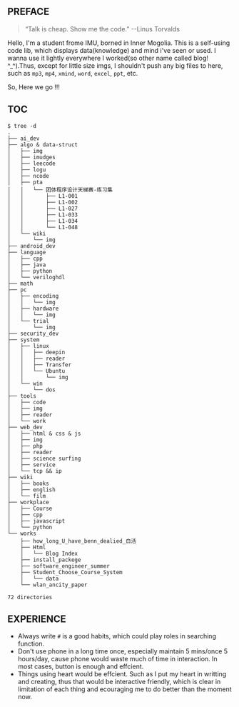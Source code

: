 ## PREFACE
> “Talk is cheap. Show me the code.”   --Linus Torvalds

Hello, I'm a student frome IMU, borned in Inner Mogolia. This is a self-using code lib, which displays data(knowledge) and mind i've seen or used. I wanna use it lightly everywhere I worked(so other name called blog! \^_\^).Thus, except for little size imgs,  I   shouldn't push any big files to here, such as `mp3`, `mp4`, `xmind`, `word`, `excel`, `ppt`, etc.

So, Here we go !!!

## TOC

```
$ tree -d
.
├── ai_dev
├── algo & data-struct
│   ├── img
│   ├── imudges
│   ├── leecode
│   ├── logu
│   ├── ncode
│   ├── pta
│   │   └── 团体程序设计天梯赛-练习集
│   │       ├── L1-001
│   │       ├── L1-002
│   │       ├── L1-027
│   │       ├── L1-033
│   │       ├── L1-034
│   │       └── L1-048
│   └── wiki
│       └── img
├── android_dev
├── language
│   ├── cpp
│   ├── java
│   ├── python
│   └── veriloghdl
├── math
├── pc
│   ├── encoding
│   │   └── img
│   ├── hardware
│   │   └── img
│   └── trial
│       └── img
├── security_dev
├── system
│   ├── linux
│   │   ├── deepin
│   │   ├── reader
│   │   ├── Transfer
│   │   └── Ubuntu
│   │       └── img
│   └── win
│       └── dos
├── tools
│   ├── code
│   ├── img
│   ├── reader
│   └── work
├── web_dev
│   ├── html & css & js
│   ├── img
│   ├── php
│   ├── reader
│   ├── science surfing
│   ├── service
│   └── tcp && ip
├── wiki
│   ├── books
│   ├── english
│   └── film
├── workplace
│   ├── Course
│   ├── cpp
│   ├── javascript
│   └── python
└── works
    ├── how_long_U_have_benn_dealied_白活
    ├── Html
    │   └── Blog Index
    ├── install_packege
    ├── software_engineer_summer
    ├── Student_Choose_Course_System
    │   └── data
    └── wlan_ancity_paper

72 directories
```

## EXPERIENCE
- Always write `#` is a good habits, which could play roles in searching function.
- Don't use phone in a long time once, especially maintain 5 mins/once 5 hours/day, cause phone would waste much of time in interaction. In most cases, button is enough and effcient.
- Things using heart would be effcient. Such as I put my heart in writting and creating, thus that would be interactive friendly, which is clear in limitation of each thing and ecouraging me to do better than the moment now.

